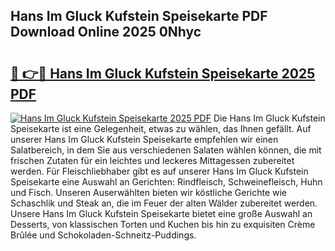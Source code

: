 ## Hans Im Gluck Kufstein Speisekarte PDF Download Online 2025 0Nhyc

# <h2><a href="http://gca98l.nevu.top/?p=Hans+Im+Gluck+Kufstein+Speisekarte">🔗 👉🔴 Hans Im Gluck Kufstein Speisekarte 2025 PDF</a></h2>

[![Hans Im Gluck Kufstein Speisekarte 2025 PDF](https://i.imgur.com/dBaPXMq.png)](http://gca98l.nevu.top/?p=Hans+Im+Gluck+Kufstein+Speisekarte)
Die Hans Im Gluck Kufstein Speisekarte ist eine Gelegenheit, etwas zu wählen, das Ihnen gefällt. Auf unserer Hans Im Gluck Kufstein Speisekarte empfehlen wir einen Salatbereich, in dem Sie aus verschiedenen Salaten wählen können, die mit frischen Zutaten für ein leichtes und leckeres Mittagessen zubereitet werden. Für Fleischliebhaber gibt es auf unserer Hans Im Gluck Kufstein Speisekarte eine Auswahl an Gerichten: Rindfleisch, Schweinefleisch, Huhn und Fisch. Unseren Auserwählten bieten wir köstliche Gerichte wie Schaschlik und Steak an, die im Feuer der alten Wälder zubereitet werden. Unsere Hans Im Gluck Kufstein Speisekarte bietet eine große Auswahl an Desserts, von klassischen Torten und Kuchen bis hin zu exquisiten Crème Brûlée und Schokoladen-Schneitz-Puddings.
